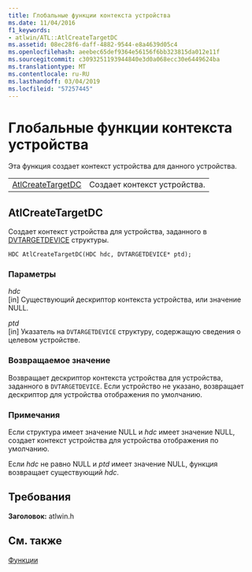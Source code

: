 ```yaml
---
title: Глобальные функции контекста устройства
ms.date: 11/04/2016
f1_keywords:
- atlwin/ATL::AtlCreateTargetDC
ms.assetid: 08ec28f6-daff-4882-9544-e8a4639d05c4
ms.openlocfilehash: aeebec65def9364e56156f6bb323815da012e11f
ms.sourcegitcommit: c3093251193944840e3d0a068ecc30e6449624ba
ms.translationtype: MT
ms.contentlocale: ru-RU
ms.lasthandoff: 03/04/2019
ms.locfileid: "57257445"
---
```

# <a name="device-context-global-functions"></a>Глобальные функции контекста устройства

Эта функция создает контекст устройства для данного устройства.

|||
|-|-|
|[AtlCreateTargetDC](#atlcreatetargetdc)|Создает контекст устройства.|

##  <a name="atlcreatetargetdc"></a>  AtlCreateTargetDC

Создает контекст устройства для устройства, заданного в [DVTARGETDEVICE](/windows/desktop/api/objidl/ns-objidl-tagdvtargetdevice) структуры.

```
HDC AtlCreateTargetDC(HDC hdc, DVTARGETDEVICE* ptd);
```

### <a name="parameters"></a>Параметры

*hdc*<br/>
[in] Существующий дескриптор контекста устройства, или значение NULL.

*ptd*<br/>
[in] Указатель на `DVTARGETDEVICE` структуру, содержащую сведения о целевом устройстве.

### <a name="return-value"></a>Возвращаемое значение

Возвращает дескриптор контекста устройства для устройства, заданного в `DVTARGETDEVICE`. Если устройство не указано, возвращает дескриптор для устройства отображения по умолчанию.

### <a name="remarks"></a>Примечания

Если структура имеет значение NULL и *hdc* имеет значение NULL, создает контекст устройства для устройства отображения по умолчанию.

Если *hdc* не равно NULL и *ptd* имеет значение NULL, функция возвращает существующий *hdc*.

## <a name="requirements"></a>Требования

**Заголовок:** atlwin.h

## <a name="see-also"></a>См. также

[Функции](../../atl/reference/atl-functions.md)
